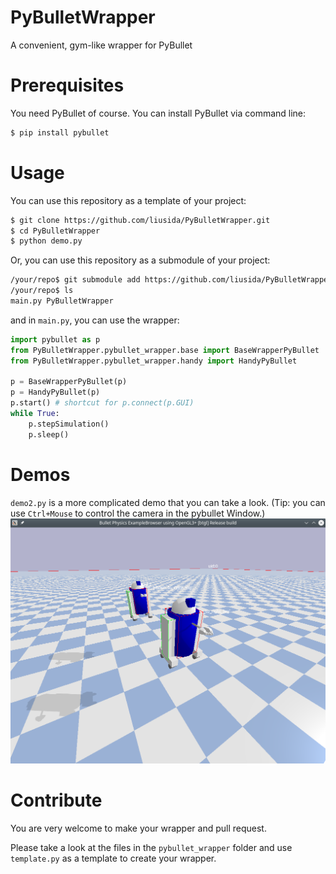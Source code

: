 # PyBulletWrapper
A convenient, gym-like wrapper for PyBullet

# Prerequisites
You need PyBullet of course. You can install PyBullet via command line:

```bash
$ pip install pybullet
```

# Usage
You can use this repository as a template of your project:

```bash
$ git clone https://github.com/liusida/PyBulletWrapper.git
$ cd PyBulletWrapper
$ python demo.py
```

Or, you can use this repository as a submodule of your project:

```bash
/your/repo$ git submodule add https://github.com/liusida/PyBulletWrapper.git
/your/repo$ ls
main.py PyBulletWrapper
```

and in `main.py`, you can use the wrapper:

```Python
import pybullet as p
from PyBulletWrapper.pybullet_wrapper.base import BaseWrapperPyBullet
from PyBulletWrapper.pybullet_wrapper.handy import HandyPyBullet

p = BaseWrapperPyBullet(p)
p = HandyPyBullet(p)
p.start() # shortcut for p.connect(p.GUI)
while True:
    p.stepSimulation()
    p.sleep()
```

# Demos
`demo2.py` is a more complicated demo that you can take a look. (Tip: you can use `Ctrl+Mouse` to control the camera in the pybullet Window.)
![Demo2](misc/demo2.png)

# Contribute
You are very welcome to make your wrapper and pull request.

Please take a look at the files in the `pybullet_wrapper` folder and use `template.py` as a template to create your wrapper.
